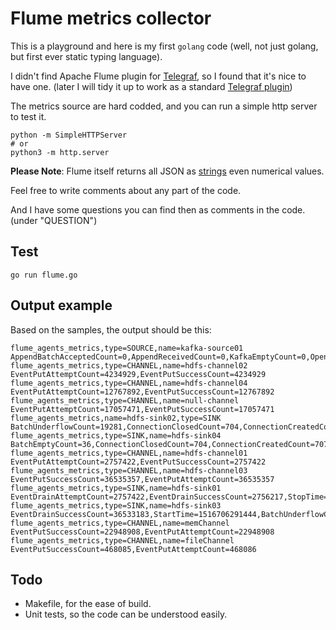 # Flume metrics collector

This is a playground and here is my first `golang` code (well, not just golang, but first ever static typing language).

I didn't find Apache Flume plugin for [Telegraf](https://github.com/influxdata/telegraf), so I found that it's nice to have one.
(later I will tidy it up to work as a standard [Telegraf plugin](https://github.com/influxdata/telegraf/blob/master/CONTRIBUTING.md#input-plugin-guidelines))

The metrics source are hard codded, and you can run a simple http server to test it.
```
python -m SimpleHTTPServer
# or
python3 -m http.server 
```
**Please Note**: Flume itself returns all JSON as [strings](https://flume.apache.org/FlumeUserGuide.html#json-reporting) even numerical values.


Feel free to write comments about any part of the code.

And I have some questions you can find then as comments in the code. (under "QUESTION")


## Test
```
go run flume.go
```

## Output example
Based on the samples, the output should be this:
```
flume_agents_metrics,type=SOURCE,name=kafka-source01 AppendBatchAcceptedCount=0,AppendReceivedCount=0,KafkaEmptyCount=0,OpenConnectionCount=0,StartTime=1516706313621,StopTime=0,AppendAcceptedCount=0,AppendBatchReceivedCount=0,EventAcceptedCount=73353071,EventReceivedCount=73353071,KafkaCommitTimer=6432357,KafkaEventGetTimer=616114808
flume_agents_metrics,type=CHANNEL,name=hdfs-channel02 EventPutAttemptCount=4234929,EventPutSuccessCount=4234929
flume_agents_metrics,type=CHANNEL,name=hdfs-channel04 EventPutAttemptCount=12767892,EventPutSuccessCount=12767892
flume_agents_metrics,type=CHANNEL,name=null-channel EventPutAttemptCount=17057471,EventPutSuccessCount=17057471
flume_agents_metrics,name=hdfs-sink02,type=SINK BatchUnderflowCount=19281,ConnectionClosedCount=704,ConnectionCreatedCount=705,ConnectionFailedCount=0,EventDrainAttemptCount=4234929,EventDrainSuccessCount=4233252,BatchCompleteCount=691,BatchEmptyCount=4573,StartTime=1516706291441,StopTime=0
flume_agents_metrics,type=SINK,name=hdfs-sink04 BatchEmptyCount=36,ConnectionClosedCount=704,ConnectionCreatedCount=707,ConnectionFailedCount=8,StartTime=1516706291445,StopTime=0,BatchCompleteCount=2276,BatchUnderflowCount=2694,EventDrainAttemptCount=12770801,EventDrainSuccessCount=12764502
flume_agents_metrics,type=CHANNEL,name=hdfs-channel01 EventPutAttemptCount=2757422,EventPutSuccessCount=2757422
flume_agents_metrics,type=CHANNEL,name=hdfs-channel03 EventPutSuccessCount=36535357,EventPutAttemptCount=36535357
flume_agents_metrics,type=SINK,name=hdfs-sink01 EventDrainAttemptCount=2757422,EventDrainSuccessCount=2756217,StopTime=0,BatchEmptyCount=9466,ConnectionClosedCount=704,ConnectionCreatedCount=705,StartTime=1516706291440,BatchCompleteCount=317,BatchUnderflowCount=22371,ConnectionFailedCount=0
flume_agents_metrics,type=SINK,name=hdfs-sink03 EventDrainSuccessCount=36533183,StartTime=1516706291444,BatchUnderflowCount=3138,ConnectionClosedCount=704,ConnectionCreatedCount=706,EventDrainAttemptCount=36536896,BatchCompleteCount=7147,BatchEmptyCount=124,ConnectionFailedCount=4,StopTime=0
flume_agents_metrics,type=CHANNEL,name=memChannel EventPutSuccessCount=22948908,EventPutAttemptCount=22948908
flume_agents_metrics,type=CHANNEL,name=fileChannel EventPutSuccessCount=468085,EventPutAttemptCount=468086
```

## Todo
* Makefile, for the ease of build.
* Unit tests, so the code can be understood easily.
